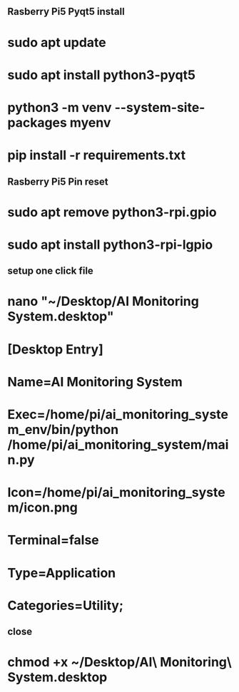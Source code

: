 ## Rasberry Pi5 Pyqt5 install
# sudo apt update
# sudo apt install python3-pyqt5
# python3 -m venv --system-site-packages myenv
# pip install -r requirements.txt

## Rasberry Pi5 Pin reset
# sudo apt remove python3-rpi.gpio
# sudo apt install python3-rpi-lgpio

## setup one click file
# nano "~/Desktop/AI Monitoring System.desktop"
# [Desktop Entry]
# Name=AI Monitoring System
# Exec=/home/pi/ai_monitoring_system_env/bin/python /home/pi/ai_monitoring_system/main.py
# Icon=/home/pi/ai_monitoring_system/icon.png
# Terminal=false
# Type=Application
# Categories=Utility;
## close
# chmod +x ~/Desktop/AI\ Monitoring\ System.desktop


